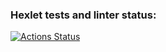 ### Hexlet tests and linter status:
[![Actions Status](https://github.com/CeJIDb/frontend-project-44/actions/workflows/hexlet-check.yml/badge.svg)](https://github.com/CeJIDb/frontend-project-44/actions)
